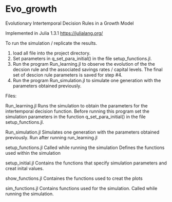# Evo_growth
Evolutionary Intertemporal Decision Rules in a Growth Model

Implemented in Julia 1.3.1 https://julialang.org/


To run the simulation / replicate the results.
1.  load all file into the project directory.
2.	Set parameters in q_set_para_initial() in the file setup_functions.jl.
3.	Run the program  Run_learning.jl to observe the evolution of the the decsion rule and the associated savings rates / capital levels. The final set of descion rule parameters is saved for step #4.
4.	Run the program  Run_simulation.jl to simulate one generation with the parameters obtained previously.



Files:

Run_learning.jl
Runs the simulation to obtain the parameters for the intertemporal decision function.
Before running this program set the simulation parameters in the function q_set_para_initial() in the file setup_functions.jl.


Run_simulation.jl
Simulates one generation with the parameters obtained previously. Run after running run_learning.jl


setup_functions.jl
Called while running the simulation
Defines the functions used within the simulation


setup_initial.jl
Contains the functions that specify simulation parameters and creat inital values.


show_functions.jl
Containes the functions used to creat the plots


sim_functions.jl
Contains functions used for the simulation.
Called while running the simulation.
